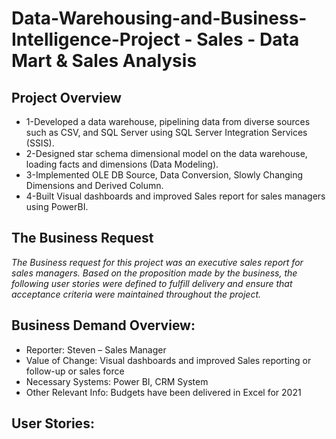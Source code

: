 # Data-Warehousing-and-Business-Intelligence-Project - Sales - Data Mart & Sales Analysis

## Project Overview
*	1-Developed a data warehouse, pipelining data from diverse sources such as CSV, and SQL Server using SQL Server Integration Services (SSIS).
*	2-Designed star schema dimensional model on the data warehouse, loading facts and dimensions (Data Modeling).
*	3-Implemented OLE DB Source, Data Conversion, Slowly Changing Dimensions and Derived Column.
*	4-Built Visual dashboards and improved Sales report for sales managers using PowerBI.

## The Business Request 
*The Business request for this project was an executive sales report for sales managers. 
Based on the proposition made by the business, 
the following user stories were defined to fulfill delivery 
and ensure that acceptance criteria were maintained throughout the project.*

## Business Demand Overview:
* 	Reporter: Steven – Sales Manager
* 	Value of Change: Visual dashboards and improved Sales reporting or follow-up or sales force
* 	Necessary Systems: Power BI, CRM System
* 	Other Relevant Info: Budgets have been delivered in Excel for 2021

## User Stories:

